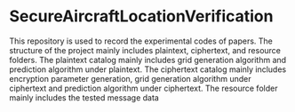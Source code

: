 # SecureAircraftLocationVerification
This  repository is used to record the experimental codes of papers.
The structure of the project mainly includes plaintext, ciphertext, and resource folders.  The plaintext catalog mainly includes grid generation algorithm and prediction algorithm under plaintext. The ciphertext catalog mainly includes encryption parameter generation, grid generation algorithm under ciphertext and prediction algorithm under ciphertext.  The resource folder mainly includes the tested message data
